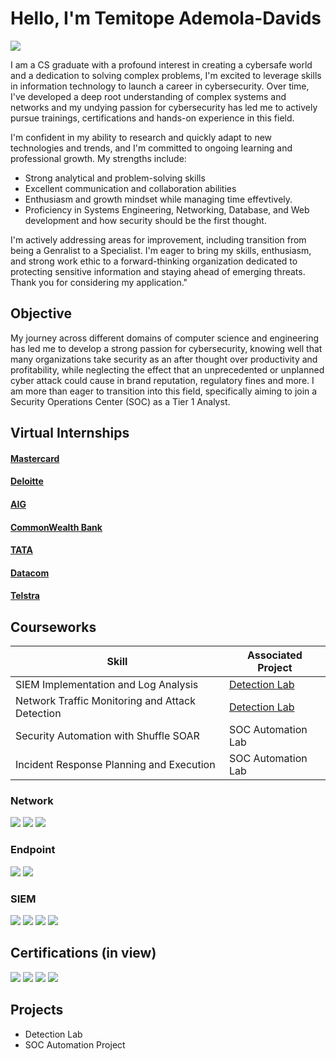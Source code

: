 # Hello, I'm Temitope Ademola-Davids
<a href="https://linkedin.com/in/topedavids"><img src="https://img.shields.io/badge/-LinkedIn-0072b1?&style=for-the-badge&logo=linkedin&logoColor=white" /></a>

I am a CS graduate with a profound interest in creating a cybersafe world and a dedication to solving complex problems, I'm excited to leverage skills in information technology to launch a career in cybersecurity. Over time, I've developed a deep root understanding of complex systems and networks and my undying passion for cybersecurity has led me to actively pursue trainings, certifications and hands-on experience in this field.

I'm confident in my ability to research and quickly adapt to new technologies and trends, and I'm committed to ongoing learning and professional growth. My strengths include:

- Strong analytical and problem-solving skills
- Excellent communication and collaboration abilities
- Enthusiasm and growth mindset while managing time effevtively.
- Proficiency in Systems Engineering, Networking, Database, and Web development and how security should be the first thought.

I'm actively addressing areas for improvement, including transition from being a Genralist to a Specialist. I'm eager to bring my skills, enthusiasm, and strong work ethic to a forward-thinking organization dedicated to protecting sensitive information and staying ahead of emerging threats. Thank you for considering my application."

## Objective

My journey across different domains of computer science and engineering has led me to develop a strong passion for cybersecurity, knowing well that many organizations take security as an after thought over productivity and profitability, while neglecting the effect that an unprecedented or unplanned cyber attack could cause in brand reputation, regulatory fines and more. I am more than eager to transition into this field, specifically aiming to join a Security Operations Center (SOC) as a Tier 1 Analyst.


## Virtual Internships


#### <a href="https://forage-uploads-prod.s3.amazonaws.com/completion-certificates/mfxGwGDp6WkQmtmTf/vcKAB5yYAgvemepGQ_mfxGwGDp6WkQmtmTf_vbmc8c9AnpkMYX7pj_1755388101630_completion_certificate.pdf)">Mastercard</a><br>
#### <a href="https://forage-uploads-prod.s3.amazonaws.com/completion-certificates/9PBTqmSxAf6zZTseP/E9pA6qsdbeyEkp3ti_9PBTqmSxAf6zZTseP_vbmc8c9AnpkMYX7pj_1755391040615_completion_certificate.pdf)">Deloitte</a><br>
#### <a href="https://forage-uploads-prod.s3.amazonaws.com/completion-certificates/4nAmAbTbHbnGMNSyo/2ZFnEGEDKTQMtEv9C_4nAmAbTbHbnGMNSyo_vbmc8c9AnpkMYX7pj_1755388329422_completion_certificate.pdf"> AIG </a><br>
#### <a href="https://forage-uploads-prod.s3.amazonaws.com/completion-certificates/2sNmYuurxgpFYawco/x52Jy9s26xNbZkTQ7_2sNmYuurxgpFYawco_vbmc8c9AnpkMYX7pj_1755388103720_completion_certificate.pdf"> CommonWealth Bank</a><br>
#### <a href="https://forage-uploads-prod.s3.amazonaws.com/completion-certificates/ifobHAoMjQs9s6bKS/gmf3ypEXBj2wvfQWC_ifobHAoMjQs9s6bKS_vbmc8c9AnpkMYX7pj_1755388103323_completion_certificate.pdf"> TATA </a><br>
#### <a href="https://forage-uploads-prod.s3.amazonaws.com/completion-certificates/gCW7Xki5Y3vNpBmnn/yTszJTvkHFBH6zAn3_gCW7Xki5Y3vNpBmnn_vbmc8c9AnpkMYX7pj_1755388102080_completion_certificate.pdf"> Datacom </a><br>
#### <a href="https://forage-uploads-prod.s3.amazonaws.com/completion-certificates/M6JGAwZ52SMusMEcK/RNhbu8QnDzthwynEf_M6JGAwZ52SMusMEcK_vbmc8c9AnpkMYX7pj_1755388102515_completion_certificate.pdf"> Telstra </a><br>



## Courseworks

| Skill                                         | Associated Project         |
|-----------------------------------------------|----------------------------|
| SIEM Implementation and Log Analysis          | <a href="https://google.com">Detection Lab</a>|
| Network Traffic Monitoring and Attack Detection | <a href="https://google.com">Detection Lab</a>|
| Security Automation with Shuffle SOAR         | SOC Automation Lab|
| Incident Response Planning and Execution      | SOC Automation Lab|




### Network
<div>
    <img src="https://img.shields.io/badge/-Wireshark-1679A7?&style=for-the-badge&logo=Wireshark&logoColor=white" />
    <img src="https://img.shields.io/badge/-Suricata-EF3B2D?&style=for-the-badge&logo=Suricata&logoColor=white" />
    <img src="https://img.shields.io/badge/-Zeek-777BB4?&style=for-the-badge&logo=Zeek&logoColor=white" />
</div>

### Endpoint
<div>
    <img src="https://img.shields.io/badge/-Microsoft_Defender_for_Endpoint-00A4EF?&style=for-the-badge&logo=Microsoft&logoColor=white" />
    <img src="https://img.shields.io/badge/-Velociraptor-4B275F?&style=for-the-badge&logo=Velociraptor&logoColor=white" />
</div>

### SIEM
<div>
    <img src="https://img.shields.io/badge/-Microsoft_Sentinel-0078D4?&style=for-the-badge&logo=Microsoft&logoColor=white" />
    <img src="https://img.shields.io/badge/-Splunk-000000?&style=for-the-badge&logo=Splunk&logoColor=white" />
    <img src="https://img.shields.io/badge/-Elastic-005571?&style=for-the-badge&logo=Elastic&logoColor=white" />
    <img src="https://img.shields.io/badge/-Google Chronicle-FF0000?&style=for-the-badge&logo=Google&logoColor=white" />
</div>

## Certifications (in view)

<div>
<img src="https://img.shields.io/badge/-Security%2B-FF0000?&style=for-the-badge&logo=CompTIA&logoColor=white" />
<img src="https://img.shields.io/badge/-Network%2B-007ACC?&style=for-the-badge&logo=CompTIA&logoColor=white" />
<img src="https://img.shields.io/badge/-A%2B-4D4D4D?&style=for-the-badge&logo=CompTIA&logoColor=white" />
<img src="https://img.shields.io/badge/-MICROSOFT-006400?&style=for-the-badge&logoColor=white" />

</div>

## Projects
- Detection Lab
- SOC Automation Project
